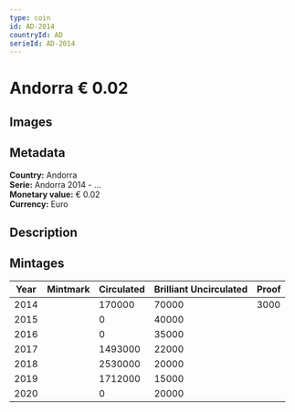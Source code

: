 ```yaml
---
type: coin
id: AD-2014
countryId: AD
serieId: AD-2014
---
```


# Andorra € 0.02

## Images


## Metadata

**Country:** Andorra\
**Serie:** Andorra 2014 - ...\
**Monetary value:** € 0.02\
**Currency:** Euro

## Description


## Mintages
| Year | Mintmark | Circulated | Brilliant Uncirculated | Proof |
| ---- | -------- | ---------- | ---------------------- | ----- |
| 2014 |  | 170000| 70000 | 3000 |
| 2015 |  | 0| 40000 |  |
| 2016 |  | 0| 35000 |  |
| 2017 |  | 1493000| 22000 |  |
| 2018 |  | 2530000| 20000 |  |
| 2019 |  | 1712000| 15000 |  |
| 2020 |  | 0| 20000 |  |
